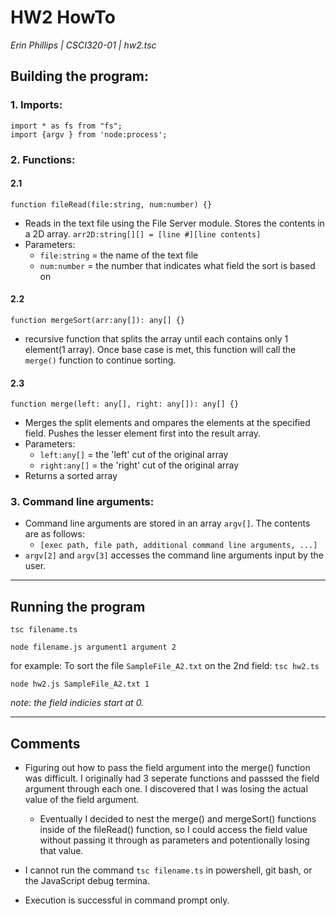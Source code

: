 # HW2 HowTo
_Erin Phillips | CSCI320-01 | hw2.tsc_
 
## Building the program:

### 1.  Imports:
    import * as fs from "fs";
    import {argv } from 'node:process';

### 2. Functions:
#### 2.1 
    function fileRead(file:string, num:number) {}
* Reads in the text file using the File Server module. Stores the contents in a 2D array. `arr2D:string[][] = [line #][line contents]`
* Parameters:
  * `file:string` = the name of the text file
  * `num:number` = the number that indicates what field the sort is based on

#### 2.2  
    function mergeSort(arr:any[]): any[] {}
* recursive function that splits the array until each contains only 1 element(1 array). Once base case is met, this function will call the `merge()` function to continue sorting.
  
#### 2.3 
    function merge(left: any[], right: any[]): any[] {}
* Merges the split elements and ompares the elements at the specified field. Pushes the lesser element first into the result array. 
* Parameters:
  * `left:any[]` = the 'left' cut of the original array 
  * `right:any[]` = the 'right' cut of the original array
* Returns a sorted array

### 3. Command line arguments:
* Command line arguments are stored in an array `argv[]`. The contents are as follows: 
  * `[exec path, file path, additional command line arguments, ...]`
* `argv[2]` and `argv[3]` accesses the command line arguments input by the user. 

***
## Running the program

`tsc filename.ts`

`node filename.js argument1 argument 2`

for example: To sort the file `SampleFile_A2.txt` on the 2nd field:
`tsc hw2.ts`

`node hw2.js SampleFile_A2.txt 1`

_note: the field indicies start at 0._

***
## Comments
* Figuring out how to pass the field argument into the merge() function was difficult. I originally had 3 seperate functions and passsed the field argument through each one. I discovered that I was losing the actual value of the field argument. 
  * Eventually I decided to nest the merge() and mergeSort() functions inside of the fileRead() function, so I could access the field value without passing it through as parameters and potentionally losing that value. 

* I cannot run the command `tsc filename.ts` in powershell, git bash, or the JavaScript debug termina. 
* Execution is successful in command prompt only. 
